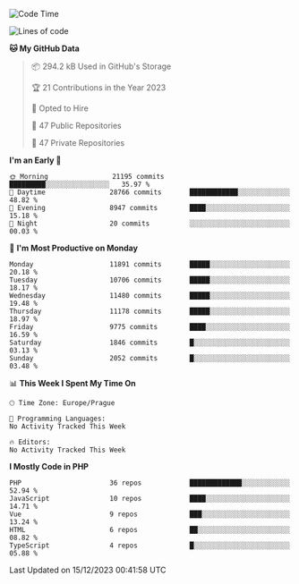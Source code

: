 <!--START_SECTION:waka-->
![Code Time](http://img.shields.io/badge/Code%20Time-1%2C583%20hrs%2058%20mins-blue)

![Lines of code](https://img.shields.io/badge/From%20Hello%20World%20I%27ve%20Written-18.7%20million%20lines%20of%20code-blue)

**🐱 My GitHub Data** 

> 📦 294.2 kB Used in GitHub's Storage 
 > 
> 🏆 21 Contributions in the Year 2023
 > 
> 💼 Opted to Hire
 > 
> 📜 47 Public Repositories 
 > 
> 🔑 47 Private Repositories 
 > 
**I'm an Early 🐤** 

```text
🌞 Morning                21195 commits       █████████░░░░░░░░░░░░░░░░   35.97 % 
🌆 Daytime                28766 commits       ████████████░░░░░░░░░░░░░   48.82 % 
🌃 Evening                8947 commits        ████░░░░░░░░░░░░░░░░░░░░░   15.18 % 
🌙 Night                  20 commits          ░░░░░░░░░░░░░░░░░░░░░░░░░   00.03 % 
```
📅 **I'm Most Productive on Monday** 

```text
Monday                   11891 commits       █████░░░░░░░░░░░░░░░░░░░░   20.18 % 
Tuesday                  10706 commits       █████░░░░░░░░░░░░░░░░░░░░   18.17 % 
Wednesday                11480 commits       █████░░░░░░░░░░░░░░░░░░░░   19.48 % 
Thursday                 11178 commits       █████░░░░░░░░░░░░░░░░░░░░   18.97 % 
Friday                   9775 commits        ████░░░░░░░░░░░░░░░░░░░░░   16.59 % 
Saturday                 1846 commits        █░░░░░░░░░░░░░░░░░░░░░░░░   03.13 % 
Sunday                   2052 commits        █░░░░░░░░░░░░░░░░░░░░░░░░   03.48 % 
```


📊 **This Week I Spent My Time On** 

```text
🕑︎ Time Zone: Europe/Prague

💬 Programming Languages: 
No Activity Tracked This Week

🔥 Editors: 
No Activity Tracked This Week
```

**I Mostly Code in PHP** 

```text
PHP                      36 repos            █████████████░░░░░░░░░░░░   52.94 % 
JavaScript               10 repos            ████░░░░░░░░░░░░░░░░░░░░░   14.71 % 
Vue                      9 repos             ███░░░░░░░░░░░░░░░░░░░░░░   13.24 % 
HTML                     6 repos             ██░░░░░░░░░░░░░░░░░░░░░░░   08.82 % 
TypeScript               4 repos             █░░░░░░░░░░░░░░░░░░░░░░░░   05.88 % 
```




 Last Updated on 15/12/2023 00:41:58 UTC
<!--END_SECTION:waka-->
<!--
**AlexKratky/AlexKratky** is a ✨ _special_ ✨ repository because its `README.md` (this file) appears on your GitHub profile.

Here are some ideas to get you started:

- 🔭 I’m currently working on ...
- 🌱 I’m currently learning ...
- 👯 I’m looking to collaborate on ...
- 🤔 I’m looking for help with ...
- 💬 Ask me about ...
- 📫 How to reach me: ...
- 😄 Pronouns: ...
- ⚡ Fun fact: ...
-->
